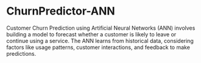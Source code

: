 # ChurnPredictor-ANN
Customer Churn Prediction using Artificial Neural Networks (ANN) involves building a model to forecast whether a customer is likely to leave or continue using a service. The ANN learns from historical data, considering factors like usage patterns, customer interactions, and feedback to make predictions.
